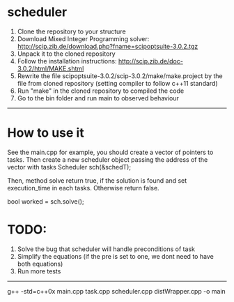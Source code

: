 scheduler
=========
1. Clone the repository to your structure
2. Download Mixed Integer Programming solver: http://scip.zib.de/download.php?fname=scipoptsuite-3.0.2.tgz
3. Unpack it to the cloned repository
4. Follow the installation instructions: http://scip.zib.de/doc-3.0.2/html/MAKE.shtml
5. Rewrite the file scipoptsuite-3.0.2/scip-3.0.2/make/make.project by the file from cloned repository (setting compiler to follow c++11 standard)
6. Run "make" in the cloned repository to compiled the code
7. Go to the bin folder and run main to observed behaviour

--------------------------------------------
How to use it
==============
See the main.cpp for example, you should create a vector of pointers to tasks. Then create a new scheduler object passing the address of the vector with tasks
Scheduler sch(&schedT);

Then, method solve return true, if the solution is found and set execution_time in each tasks. Otherwise return false.

bool worked = sch.solve();

TODO:
==============
1. Solve the bug that scheduler will handle preconditions of task
2. Simplify the equations (if the pre is set to one, we dont need to have both equations)
3. Run more tests



--------------------------
g++ -std=c++0x main.cpp task.cpp scheduler.cpp distWrapper.cpp -o main
